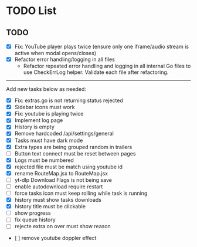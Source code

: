 # TODO List

## TODO
- [x] Fix: YouTube player plays twice (ensure only one iframe/audio stream is active when modal opens/closes)
- [x] Refactor error handling/logging in all files
  - Refactor repeated error handling and logging in all internal Go files to use CheckErrLog helper. Validate each file after refactoring.

---

Add new tasks below as needed:
- [x] Fix: extras.go is not returning status rejected
- [x] Sidebar icons must work
- [x] Fix: youtube is playing twice
- [x] Implement log page
- [x] History is empty
- [x] Remove hardcoded /api/settings/general
- [x] Tasks must have dark mode
- [x] Extra types are being grouped random in trailers
- [ ] Button text connect must be reset between pages
- [x] Logs must be numbered
- [x] rejected file must be match using youtube id
- [x] rename RouteMap.jsx to RouteMap.jsx
- [ ] yt-dlp Download Flags is not being save
- [ ] enable autodownload require restart
- [ ] force tasks icon must keep rolling while task is running
- [x] history must show tasks downloads
- [x] history title must be clickable
- [ ] show progress
- [ ] fix queue history
- [ ] rejecte extra on over must show reason
- [ ] remove youtube doppler effect
